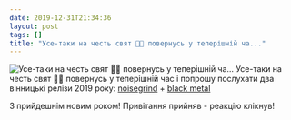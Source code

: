 ```yaml
---
date: 2019-12-31T21:34:36
layout: post
tags: []
title: "Усе-таки на честь свят 🎅🏻 повернусь у теперішній ча..."
---
```

![Усе-таки на честь свят 🎅🏻 повернусь у теперішній ча...](https://res.cloudinary.com/vast-space-unexplored/image/upload/q_auto,dpr_auto,w_auto/photos/photo_839_31-12-2019_21-34-36.jpg)
Усе-таки на честь свят 🎅🏻 повернусь у теперішній час і попрошу послухати два вінницькі релізи 2019 року: [noisegrind](https://matyrboja.bandcamp.com/album/podarunok-pid-podushku-nahui) + [black metal](https://gravecircles.bandcamp.com/album/tome-ii) 

З прийдешнім новим роком! Привітання прийняв - реакцію клікнув!